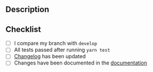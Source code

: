<!--
Please, before opening a PR, first open an issue as stated in the [contributing guidelines][1],
so we can talk about features and discuss implementations.

[1]: https://github.com/johannchopin/restapify/blob/main/CONTRIBUTING.md
-->

## Description

<!-- Explanation about your pull request, what changes you've made -->

## Checklist

<!-- Ensure that all the tests passed -->
- [ ] I compare my branch with `develop`
- [ ] All tests passed after running `yarn test`
- [ ] [Changelog](https://github.com/johannchopin/restapify/blob/main/CHANGELOG.md) has been updated
- [ ] Changes have been documented in the [documentation](https://github.com/johannchopin/restapify/blob/main/docs/README.md) <!-- if the changes doesn't need to be documented, simply delete this bullet point --> 
